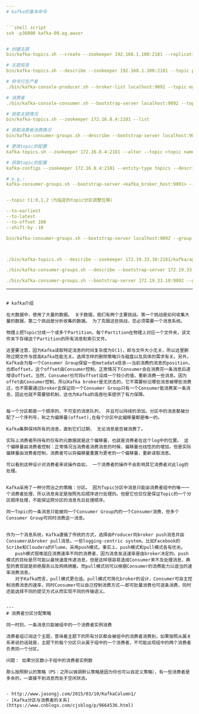 ```yaml
---
# kafka的基本命令


```shell script
ssh -p36000 kafka-00.ag.awsor


# 创建主题
bin/kafka-topics.sh --create --zookeeper 192.168.1.100:2181 --replication-factor 2 --partitions 2 --topic partopic

# 主题信息
bin/kafka-topics.sh --describe --zookeeper 192.168.1.100:2181 --topic partopic

# 命令行生产者
./bin/kafka-console-producer.sh --broker-list localhost:9092 --topic mykafka

# 消费者
./bin/kafka-console-consumer.sh --bootstrap-server localhost:9092 --topic mykafka --from-beginning

# 获取主题情况
bin/kafka-topics.sh --zookeeper 172.16.8.4:2181 --list

# 获取消费者消费情况
bin/kafka-consumer-groups.sh --describe --bootstrap-server localhost:9092 --group common

# 更改topic的配置
kafka-topics.sh --zookeeper 172.16.8.4:2181 --alter --topic <topic name> --config retention.ms=1000

# 获取topic的配置
kafka-configs --zookeeper 172.16.8.4:2181 --entity-type topics --describe --entity-name web_log

# e.g.:
kafka-consumer-groups.sh --bootstrap-server <kafka_broker_host:9091> --group <group_name> --reset-offsets --to-offset 1000 --topic <my-topic> --execute


--topic t1:0,1,2（为指定的topic分区调整位移）

--to-earliest
--to-latest
--to-offset 100
--shift-by -10

bin/kafka-consumer-groups.sh --bootstrap-server localhost:9092 --group common --reset-offsets --to-offset 100 --topic addata.ad_heat --execute    



./bin/kafka-topics.sh --describe --zookeeper 172.19.33.30:2181/kafka/ag --topic binlog-db40-adData-ad-heat

./bin/kafka-consumer-groups.sh --describe --bootstrap-server 172.19.33.10:9092 --group common

./bin/kafka-consumer-groups.sh --bootstrap-server 172.19.33.10:9092 --group common --reset-offsets --shift-by -10 --topic binlog-db40-adData-ad-heat:0 --execute

```


--- 
```

# kafka介绍

在大数据中，使用了大量的数据。 关于数据，我们有两个主要挑战。第一个挑战是如何收集大量的数据，第二个挑战是分析收集的数据。 为了克服这些挑战，您必须需要一个消息系统。

物理上把Topic分成一个或多个Partition，每个Partition在物理上对应一个文件夹，该文件夹下存储这个Partition的所有消息和索引文件。

这里要注意，因为Kafka读取特定消息的时间复杂度为O(1)，即与文件大小无关，所以这里删除过期文件与提高Kafka性能无关。选择怎样的删除策略只与磁盘以及具体的需求有关。另外，Kafka会为每一个Consumer Group保留一些metadata信息——当前消费的消息的position，也即offset。这个offset由Consumer控制。正常情况下Consumer会在消费完一条消息后递增该offset。当然，Consumer也可将offset设成一个较小的值，重新消费一些消息。因为offet由Consumer控制，所以Kafka broker是无状态的，它不需要标记哪些消息被哪些消费过，也不需要通过broker去保证同一个Consumer Group只有一个Consumer能消费某一条消息，因此也就不需要锁机制，这也为Kafka的高吞吐率提供了有力保障。


每一个分区都是一个顺序的、不可变的消息队列， 并且可以持续的添加。分区中的消息都被分配了一个序列号，称之为偏移量(offset),在每个分区中此偏移量都是唯一的。

Kafka集群保持所有的消息，直到它们过期， 无论消息是否被消费了。

实际上消费者所持有的仅有的元数据就是这个偏移量，也就是消费者在这个log中的位置。 这个偏移量由消费者控制：正常情况当消费者消费消息的时候，偏移量也线性的的增加。但是实际偏移量由消费者控制，消费者可以将偏移量重置为更老的一个偏移量，重新读取消息。

可以看到这种设计对消费者来说操作自如， 一个消费者的操作不会影响其它消费者对此log的处理。


Kafka采用了一种分而治之的策略：分区。 因为Topic分区中消息只能由消费者组中的唯一一个消费者处理，所以消息肯定是按照先后顺序进行处理的。但是它也仅仅是保证Topic的一个分区顺序处理，不能保证跨分区的消息先后处理顺序。

同一Topic的一条消息只能被同一个Consumer Group内的一个Consumer消费，但多个Consumer Group可同时消费这一消息。


作为一个消息系统，Kafka遵循了传统的方式，选择由Producer向broker push消息并由Consumer从broker pull消息。一些logging-centric system，比如Facebook的Scribe和Cloudera的Flume，采用push模式。事实上，push模式和pull模式各有优劣。
　　push模式很难适应消费速率不同的消费者，因为消息发送速率是由broker决定的。push模式的目标是尽可能以最快速度传递消息，但是这样很容易造成Consumer来不及处理消息，典型的表现就是拒绝服务以及网络拥塞。而pull模式则可以根据Consumer的消费能力以适当的速率消费消息。
　　对于Kafka而言，pull模式更合适。pull模式可简化broker的设计，Consumer可自主控制消费消息的速率，同时Consumer可以自己控制消费方式——即可批量消费也可逐条消费，同时还能选择不同的提交方式从而实现不同的传输语义。 　　


---
# 消费者分区分配策略

同一时刻，一条消息只能被组中的一个消费者实例消费

消费者组订阅这个主题，意味着主题下的所有分区都会被组中的消费者消费到，如果按照从属关系来说的话就是，主题下的每个分区只从属于组中的一个消费者，不可能出现组中的两个消费者负责同一个分区。

问题： 如果分区数小于组中的消费者实例数

那么按照默认的策略（PS：之所以强调默认策略是因为你也可以自定义策略），有一些消费者是多余的，一直接不到消息而处于空闲状态。


- http://www.jasongj.com/2015/03/10/KafkaColumn1/
- [Kafka分区与消费者的关系](https://www.cnblogs.com/cjsblog/p/9664536.html)